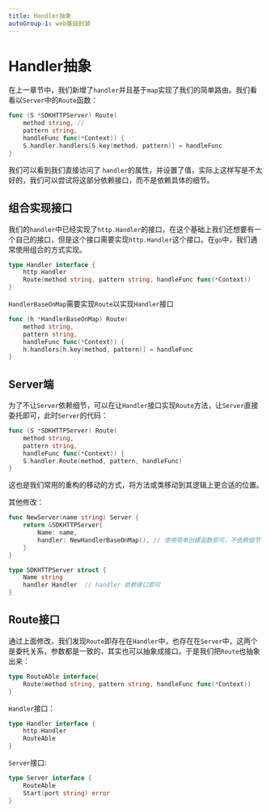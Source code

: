 ```yaml
---
title: Handler抽象
autoGroup-1: web基础封装
---
```

# Handler抽象

在上一章节中，我们新增了`handler`并且基于`map`实现了我们的简单路由。我们看看以`Server`中的`Route`函数：

```go
func (S *SDKHTTPServer) Route(
	method string, //
	pattern string,
	handleFunc func(*Context)) {
	S.handler.handlers[S.key(method, pattern)] = handleFunc
}
```

我们可以看到我们直接访问了 `handler`的属性，并设置了值，实际上这样写是不太好的，我们可以尝试将这部分依赖接口，而不是依赖具体的细节。

## 组合实现接口

我们的`handler`中已经实现了`http.Handler`的接口，在这个基础上我们还想要有一个自己的接口，但是这个接口需要实现`http.Handler`这个接口。在`go`中，我们通常使用组合的方式实现。

```go
type Handler interface {
	http.Handler
	Route(method string, pattern string, handleFunc func(*Context))
}
```

`HandlerBaseOnMap`需要实现`Route`以实现`Handler`接口

```go
func (h *HandlerBaseOnMap) Route(
	method string,
	pattern string,
	handleFunc func(*Context)) {
	h.handlers[h.key(method, pattern)] = handleFunc
}
```

## Server端

为了不让`Server`依赖细节，可以在让`Handler`接口实现`Route`方法，让`Server`直接委托即可，此时`Server`的代码：

```go
func (S *SDKHTTPServer) Route(
	method string,
	pattern string,
	handleFunc func(*Context)) {
	S.handler.Route(method, pattern, handleFunc)
}
```

这也是我们常用的重构的移动的方式，将方法或类移动到其逻辑上更合适的位置。

其他修改：

```go
func NewServer(name string) Server {
	return &SDKHTTPServer{
		Name: name,
		handler: NewHandlerBaseOnMap(), // 使用简单创建函数即可，不依赖细节
	}
}

type SDKHTTPServer struct {
	Name string
	handler Handler  // handler 依赖接口即可
}
```

## Route接口

通过上面修改，我们发现`Route`即存在在`Handler`中，也存在在`Server`中，这两个是委托关系，参数都是一致的，其实也可以抽象成接口。于是我们把`Route`也抽象出来：

```go
type RouteAble interface{
	Route(method string, pattern string, handleFunc func(*Context))
}
```

`Handler`接口：

```go
type Handler interface {
	http.Handler
	RouteAble
}
```

`Server`接口:

```go
type Server interface {
	RouteAble
	Start(port string) error
}
```

